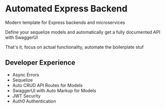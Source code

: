 # Automated Express Backend

Modern template for Express backends and microservices

Define your sequelize models and automatically get a fully documented API with SwaggerUI

That's it, focus on actual functionality, automate the boilerplate stuf

## Developer Experience

- Async Errors
- Sequelize
- Auto CRUD API Routes for Models
- SwaggerUI with Auto Markup for Models
- JWT Security
- Auth0 Authentication
